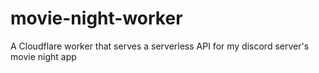 # movie-night-worker
A Cloudflare worker that serves a serverless API for my discord server's movie night app
